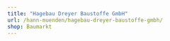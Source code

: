 ```yaml
---
title: "Hagebau Dreyer Baustoffe GmbH"
url: /hann-muenden/hagebau-dreyer-baustoffe-gmbh/
shop: Baumarkt
---
```

